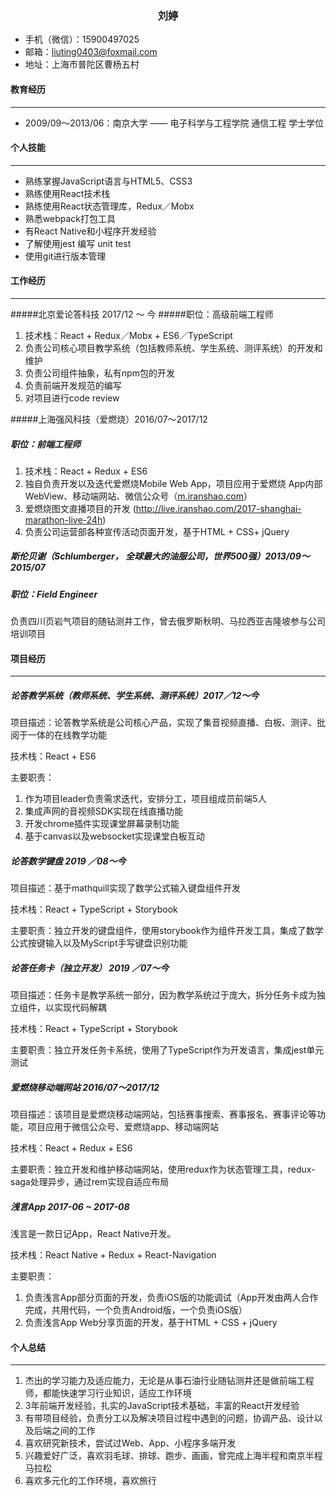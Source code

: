 <center><h3>刘婷</h3></center>

- 手机（微信）：15900497025
- 邮箱：liuting0403@foxmail.com
- 地址：上海市普陀区曹杨五村

#### 教育经历

---

- 2009/09～2013/06：南京大学 —— 电子科学与工程学院 通信工程 学士学位

#### 个人技能

---

- 熟练掌握JavaScript语言与HTML5、CSS3
- 熟练使用React技术栈
- 熟练使用React状态管理库，Redux／Mobx
- 熟悉webpack打包工具
- 有React Native和小程序开发经验
- 了解使用jest 编写 unit test
- 使用git进行版本管理

#### 工作经历

---

#####北京爱论答科技  2017/12 ～ 今
#####职位：高级前端工程师

1. 技术栈：React + Redux／Mobx + ES6／TypeScript
2. 负责公司核心项目教学系统（包括教师系统、学生系统、测评系统）的开发和维护
3. 负责公司组件抽象，私有npm包的开发
4. 负责前端开发规范的编写
5. 对项目进行code review

#####上海强风科技（爱燃烧）2016/07～2017/12

##### 职位：前端工程师

1. 技术栈：React + Redux + ES6
2. 独自负责开发以及迭代爱燃烧Mobile Web App，项目应用于爱燃烧 App内部WebView、移动端网站、微信公众号（[m.iranshao.com](http://m.iranshao.com)）
3. 爱燃烧图文直播项目的开发 (http://live.iranshao.com/2017-shanghai-marathon-live-24h)
4. 负责公司运营部各种宣传活动页面开发，基于HTML + CSS+ jQuery

##### 斯伦贝谢（Schlumberger， 全球最大的油服公司，世界500强）2013/09～2015/07

##### 职位：Field Engineer

负责四川页岩气项目的随钻测井工作，曾去俄罗斯秋明、马拉西亚吉隆坡参与公司培训项目

#### 项目经历

---

##### 论答教学系统（教师系统、学生系统、测评系统）2017／12～今

项目描述：论答教学系统是公司核心产品，实现了集音视频直播、白板、测评、批阅于一体的在线教学功能

技术栈：React + ES6

主要职责：

1. 作为项目leader负责需求迭代，安排分工，项目组成员前端5人
2. 集成声网的音视频SDK实现在线直播功能
3. 开发chrome插件实现课堂屏幕录制功能
4. 基于canvas以及websocket实现课堂白板互动

##### 论答数学键盘 2019 ／08～今

项目描述：基于mathquill实现了数学公式输入键盘组件开发

技术栈：React + TypeScript + Storybook

主要职责：独立开发的键盘组件，使用storybook作为组件开发工具，集成了数学公式按键输入以及MyScript手写键盘识别功能

##### 论答任务卡（独立开发） 2019 ／07～今

项目描述：任务卡是教学系统一部分，因为教学系统过于庞大，拆分任务卡成为独立组件，以实现代码解耦

技术栈：React + TypeScript + Storybook

主要职责：独立开发任务卡系统，使用了TypeScript作为开发语言，集成jest单元测试

##### 爱燃烧移动端网站 2016/07～2017/12

项目描述：该项目是爱燃烧移动端网站，包括赛事搜索、赛事报名、赛事评论等功能，项目应用于微信公众号、爱燃烧app、移动端网站

技术栈：React + Redux + ES6

主要职责：独立开发和维护移动端网站，使用redux作为状态管理工具，redux-saga处理异步，通过rem实现自适应布局

##### 浅言App 2017-06 ~ 2017-08

浅言是一款日记App，React Native开发。

技术栈：React Native + Redux + React-Navigation

主要职责：

1. 负责浅言App部分页面的开发，负责iOS版的功能调试（App开发由两人合作完成，共用代码，一个负责Android版，一个负责iOS版）
2. 负责浅言App Web分享页面的开发，基于HTML + CSS + jQuery

#### 个人总结

---

1. 杰出的学习能力及适应能力，无论是从事石油行业随钻测井还是做前端工程师，都能快速学习行业知识，适应工作环境
2. 3年前端开发经验，扎实的JavaScript技术基础，丰富的React开发经验
3. 有带项目经验，负责分工以及解决项目过程中遇到的问题，协调产品、设计以及后端之间的工作
4. 喜欢研究新技术，尝试过Web、App、小程序多端开发
5. 兴趣爱好广泛，喜欢羽毛球、排球、跑步、画画，曾完成上海半程和南京半程马拉松
6. 喜欢多元化的工作环境，喜欢旅行



